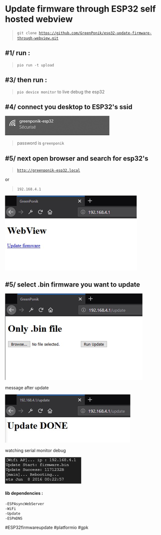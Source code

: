 # Update firmware through ESP32 self hosted webview

> <code>git clone https://github.com/GreenPonik/esp32-update-firmware-through-webview.git</code>

## #1/ run : 
> <code>pio run -t upload</code>

## #3/ then run : 
> <code>pio device monitor</code> to live debug the esp32

## #4/ connect you desktop to ESP32's ssid
![esp_ssid](/doc/images/select_ssid.png)

> password is <code>greenponik</code>

## #5/ next open browser and search for esp32's 
> <code>http://greenponik-esp32.local</code> 

or

> <code>192.168.4.1</code>
> 
![search_browser](/doc/images/browser.jpg)

## #5/ select .bin firmware you want to update
![select_bin_file](/doc/images/update_form.jpg)

message after update

![wait_updating](/doc/images/updated.jpg)

watching serial monitor debug

![serial_debug_update](/doc/images/serial_update.jpg)

#### lib dependencies :
    -ESPAsyncWebServer
    -WiFi
    -Update
    -ESPmDNS

#ESP32firmwareupdate #platformio #gpk